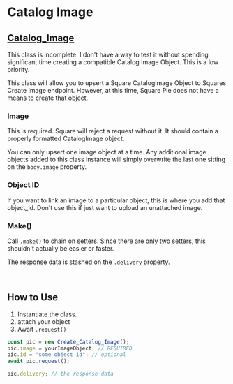 # Catalog Image

## [Catalog_Image](https://developer.squareup.com/reference/square/catalog-api/create-catalog-image)

This class is incomplete. I don't have a way to test it without spending significant time creating a compatible Catalog Image Object.
This is a low priority.

This class will allow you to upsert a Square CatalogImage Object to Squares Create Image endpoint. However, at this time, Square Pie does not
have a means to create that object.

### **Image**

This is required. Square will reject a request without it. It should contain a properly formatted
CatalogImage object.

You can only upsert one image object at a time. Any additional image objects added to this class instance will simply overwrite the last one
sitting on the `body.image` property.

### **Object ID**

If you want to link an image to a particular object, this is where you add that object_id. Don't use this if just want
to upload an unattached image.

### **Make()**

Call `.make()` to chain on setters. Since there are only two setters, this shouldn't actually be easier or faster.

The response data is stashed on the `.delivery` property.

<br/>

## How to Use

1. Instantiate the class.
2. attach your object
3. Await `.request()`

```js
const pic = new Create_Catalog_Image();
pic.image = yourImageObject; // REQUIRED
pic.id = "some object id"; // optional
await pic.request();

pic.delivery; // the response data
```
